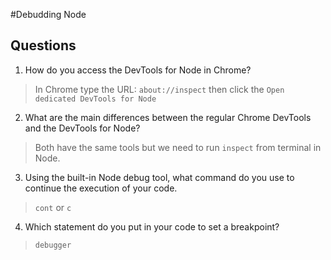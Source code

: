 #Debudding Node
## Questions
1. How do you access the DevTools for Node in Chrome?
>In Chrome type the URL: `about://inspect` then click the `Open dedicated DevTools for Node`
2. What are the main differences between the regular Chrome DevTools and the DevTools for Node?
> Both have the same tools but we need to run `inspect` from terminal in Node.
3. Using the built-in Node debug tool, what command do you use to continue the execution of your code.
>`cont` or `c`
4. Which statement do you put in your code to set a breakpoint?
>`debugger`